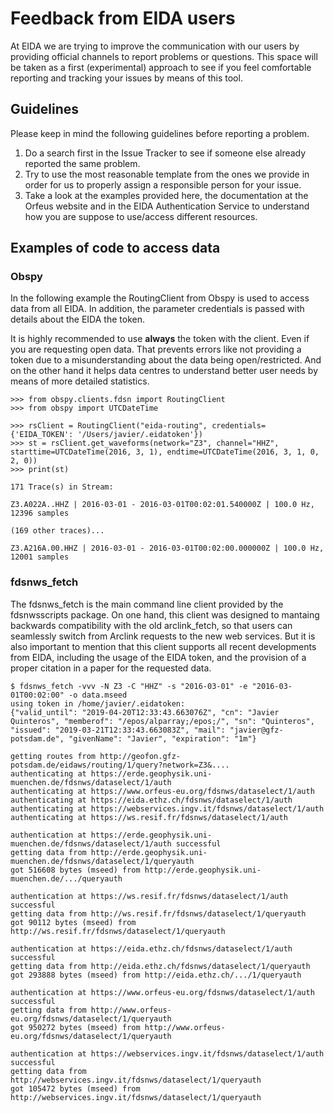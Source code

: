 # Feedback from EIDA users

At EIDA we are trying to improve the communication with our users by providing official channels to report problems or questions. This space will be taken as a first (experimental) approach to see if you feel comfortable reporting and tracking your issues by means of this tool.

## Guidelines
Please keep in mind the following guidelines before reporting a problem.

1. Do a search first in the Issue Tracker to see if someone else already reported the same problem.
1. Try to use the most reasonable template from the ones we provide in order for us to properly assign a responsible person for your issue.
1. Take a look at the examples provided here, the documentation at the Orfeus website and in the EIDA Authentication Service to understand how you are suppose to use/access different resources.

## Examples of code to access data

### Obspy
In the following example the RoutingClient from Obspy is used to access data from all EIDA. In addition, the parameter credentials is passed with details about the EIDA the token.

It is highly recommended to use **always** the token with the client. Even if you are requesting open data. That prevents errors like not providing a token due to a misunderstanding about the data being open/restricted. And on the other hand it helps data centres to understand better user needs by means of more detailed statistics.

    >>> from obspy.clients.fdsn import RoutingClient
    >>> from obspy import UTCDateTime
    
    >>> rsClient = RoutingClient("eida-routing", credentials={'EIDA_TOKEN': '/Users/javier/.eidatoken'})
    >>> st = rsClient.get_waveforms(network="Z3", channel="HHZ", starttime=UTCDateTime(2016, 3, 1), endtime=UTCDateTime(2016, 3, 1, 0, 2, 0))
    >>> print(st)
    
    171 Trace(s) in Stream:
    
    Z3.A022A..HHZ | 2016-03-01 - 2016-03-01T00:02:01.540000Z | 100.0 Hz, 12396 samples
    
    (169 other traces)...
    
    Z3.A216A.00.HHZ | 2016-03-01 - 2016-03-01T00:02:00.000000Z | 100.0 Hz, 12001 samples

### fdsnws_fetch
The fdsnws_fetch is the main command line client provided by the fdsnwsscripts package. On one hand, this client was designed to mantaing backwards compatibility with the old arclink_fetch, so that users can seamlessly switch from Arclink requests to the new web services. But it is also important to mention that this client supports all recent developments from EIDA, including the usage of the EIDA token, and the provision of a proper citation in a paper for the requested data.

    $ fdsnws_fetch -vvv -N Z3 -C "HHZ" -s "2016-03-01" -e "2016-03-01T00:02:00" -o data.mseed 
    using token in /home/javier/.eidatoken:
    {"valid_until": "2019-04-20T12:33:43.663076Z", "cn": "Javier Quinteros", "memberof": "/epos/alparray;/epos;/", "sn": "Quinteros", "issued": "2019-03-21T12:33:43.663083Z", "mail": "javier@gfz-potsdam.de", "givenName": "Javier", "expiration": "1m"}
    
    getting routes from http://geofon.gfz-potsdam.de/eidaws/routing/1/query?network=Z3&....
    authenticating at https://erde.geophysik.uni-muenchen.de/fdsnws/dataselect/1/auth
    authenticating at https://www.orfeus-eu.org/fdsnws/dataselect/1/auth
    authenticating at https://eida.ethz.ch/fdsnws/dataselect/1/auth
    authenticating at https://webservices.ingv.it/fdsnws/dataselect/1/auth
    authenticating at https://ws.resif.fr/fdsnws/dataselect/1/auth
    
    authentication at https://erde.geophysik.uni-muenchen.de/fdsnws/dataselect/1/auth successful
    getting data from http://erde.geophysik.uni-muenchen.de/fdsnws/dataselect/1/queryauth
    got 516608 bytes (mseed) from http://erde.geophysik.uni-muenchen.de/.../queryauth
    
    authentication at https://ws.resif.fr/fdsnws/dataselect/1/auth successful
    getting data from http://ws.resif.fr/fdsnws/dataselect/1/queryauth
    got 90112 bytes (mseed) from http://ws.resif.fr/fdsnws/dataselect/1/queryauth 
    
    authentication at https://eida.ethz.ch/fdsnws/dataselect/1/auth successful
    getting data from http://eida.ethz.ch/fdsnws/dataselect/1/queryauth
    got 293888 bytes (mseed) from http://eida.ethz.ch/.../1/queryauth
    
    authentication at https://www.orfeus-eu.org/fdsnws/dataselect/1/auth successful
    getting data from http://www.orfeus-eu.org/fdsnws/dataselect/1/queryauth
    got 950272 bytes (mseed) from http://www.orfeus-eu.org/fdsnws/dataselect/1/queryauth
    
    authentication at https://webservices.ingv.it/fdsnws/dataselect/1/auth successful
    getting data from http://webservices.ingv.it/fdsnws/dataselect/1/queryauth
    got 105472 bytes (mseed) from http://webservices.ingv.it/fdsnws/dataselect/1/queryauth

